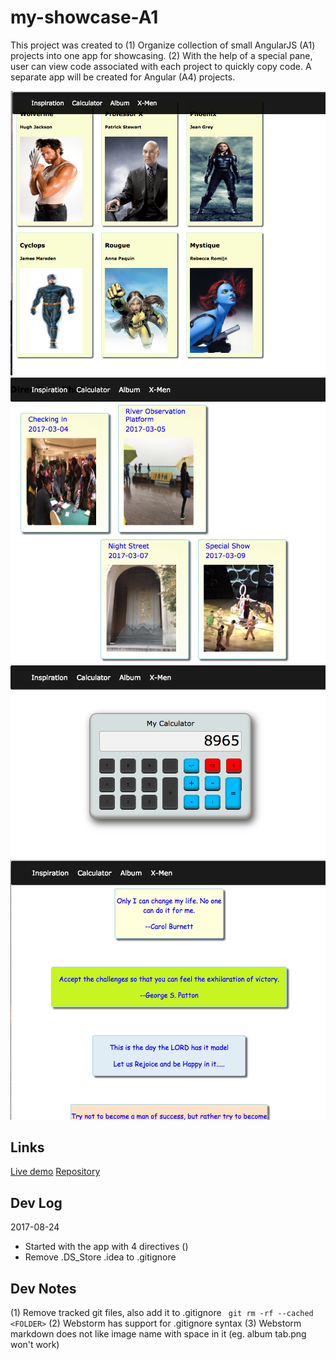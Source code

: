# my-showcase-A1

This project was created to 
    (1) Organize collection of small AngularJS (A1) projects into one app for showcasing.
    (2) With the help of a special pane, user can view code associated with each project to quickly copy code.
A separate app will be created for Angular (A4) projects.
    
![Inspiration tab](doc/inspiration.png)    
![Calculator tab](doc/calculator.png)    
![Album tab](doc/album.png)    
![X-Men tab](doc/x-men.png)    

## Links
[Live demo](https://my-showcase-a1.herokuapp.com)
[Repository](https://github.com/shorebird2016/my-showcase-A1)
    
## Dev Log

2017-08-24
  - Started with the app with 4 directives ()
  - Remove .DS_Store .idea to .gitignore


## Dev Notes

(1) Remove tracked git files, also add it to .gitignore 
``` git rm -rf --cached <FOLDER>```
(2) Webstorm has support for .gitignore syntax
(3) Webstorm markdown does not like image name with space in it (eg. album tab.png won't work)

